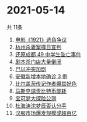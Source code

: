 # 2021-05-14
  共 11条

  <!-- BEGIN -->
  <!-- 最后更新时间:Fri May 14 2021 20:13:04 GMT+0000 (Coordinated Universal Time) -->
  1. [电影《1921》选角争议](https://www.zhihu.com/search?q=1921)
1. [杭州杀妻案择日宣判](https://www.zhihu.com/search?q=杭州杀妻案)
1. [还原成都 49 中学生坠亡事件](https://www.zhihu.com/search?q=成都49中)
1. [剧本杀门店大量倒闭](https://www.zhihu.com/search?q=剧本杀)
1. [巴以冲突加剧](https://www.zhihu.com/search?q=巴以冲突)
1. [安徽新增本地确诊 3 例](https://www.zhihu.com/search?q=安徽新增)
1. [比尔盖茨传记作者爆其好色](https://www.zhihu.com/search?q=比尔盖茨)
1. [马斯克谴责比特币能耗](https://www.zhihu.com/search?q=马斯克)
1. [宝可梦大探险公测](https://www.zhihu.com/search?q=宝可梦大探险)
1. [杜海涛沈梦辰否认分手](https://www.zhihu.com/search?q=杜海涛沈梦辰)
1. [汉服市场爆发规模或超百亿](https://www.zhihu.com/search?q=汉服)
  <!-- END -->
  